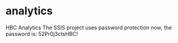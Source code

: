 # analytics
HBC Analytics
The SSIS project uses password protection now, the password is: 52Pr0j3ctsHBC!

